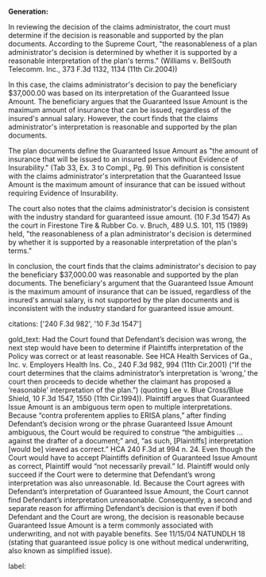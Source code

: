 **Generation:**


In reviewing the decision of the claims administrator, the court must determine if the decision is reasonable and supported by the plan documents. According to the Supreme Court, "the reasonableness of a plan administrator's decision is determined by whether it is supported by a reasonable interpretation of the plan's terms." (Williams v. BellSouth Telecomm. Inc., 373 F.3d 1132, 1134 (11th Cir.2004))

In this case, the claims administrator's decision to pay the beneficiary $37,000.00 was based on its interpretation of the Guaranteed Issue Amount. The beneficiary argues that the Guaranteed Issue Amount is the maximum amount of insurance that can be issued, regardless of the insured's annual salary. However, the court finds that the claims administrator's interpretation is reasonable and supported by the plan documents.

The plan documents define the Guaranteed Issue Amount as "the amount of insurance that will be issued to an insured person without Evidence of Insurability." (Tab 33, Ex. 3 to Compl., Pg. 9) This definition is consistent with the claims administrator's interpretation that the Guaranteed Issue Amount is the maximum amount of insurance that can be issued without requiring Evidence of Insurability.

The court also notes that the claims administrator's decision is consistent with the industry standard for guaranteed issue amount. (10 F.3d 1547) As the court in Firestone Tire & Rubber Co. v. Bruch, 489 U.S. 101, 115 (1989) held, "the reasonableness of a plan administrator's decision is determined by whether it is supported by a reasonable interpretation of the plan's terms."

In conclusion, the court finds that the claims administrator's decision to pay the beneficiary $37,000.00 was reasonable and supported by the plan documents. The beneficiary's argument that the Guaranteed Issue Amount is the maximum amount of insurance that can be issued, regardless of the insured's annual salary, is not supported by the plan documents and is inconsistent with the industry standard for guaranteed issue amount.



citations: ['240 F.3d 982', '10 F.3d 1547']

gold_text: Had the Court found that Defendant’s decision was wrong, the next step would have been to determine if Plaintiffs interpretation of the Policy was correct or at least reasonable. See HCA Health Services of Ga., Inc. v. Employers Health Ins. Co., 240 F.3d 982, 994 (11th Cir.2001) (“If the court determines that the claims administrator’s interpretation is ‘wrong,’ the court then proceeds to decide whether the claimant has proposed a ‘reasonable’ interpretation of the plan.”) (quoting Lee v. Blue Cross/Blue Shield, 10 F.3d 1547, 1550 (11th Cir.1994)). Plaintiff argues that Guaranteed Issue Amount is an ambiguous term open to multiple interpretations. Because “contra proferentem applies to ERISA plans,” after finding Defendant’s decision wrong or the phrase Guaranteed Issue Amount ambiguous, the Court would be required to construe “the ambiguities ... against the drafter of a document;” and, “as such, [Plaintiffs] interpretation [would be] viewed as correct.” HCA 240 F.3d at 994 n. 24. Even though the Court would have to accept Plaintiffs definition of Guaranteed Issue Amount as correct, Plaintiff would “not necessarily prevail.” Id. Plaintiff would only succeed if the Court were to determine that Defendant’s wrong interpretation was also unreasonable. Id. Because the Court agrees with Defendant’s interpretation of Guaranteed Issue Amount, the Court cannot find Defendant’s interpretation unreasonable. Consequently, a second and separate reason for affirming Defendant’s decision is that even if both Defendant and the Court are wrong, the decision is reasonable because Guaranteed Issue Amount is a term commonly associated with underwriting, and not with payable benefits. See 11/15/04 NATUNDLH 18 (stating that guaranteed issue policy is one without medical underwriting, also known as simplified issue).

label: 
